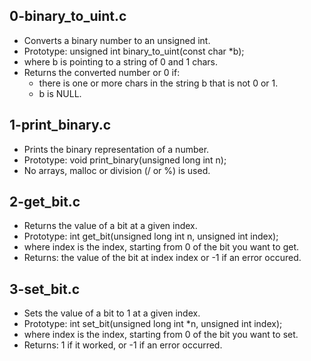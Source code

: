 ## 0-binary_to_uint.c
- Converts a binary number to an unsigned int.
- Prototype: unsigned int binary_to_uint(const char *b);
- where b is pointing to a string of 0 and 1 chars.
- Returns the converted number or 0 if:
	- there is one or more chars in the string b that is not 0 or 1.
	- b is NULL.
## 1-print_binary.c
-  Prints the binary representation of a number.
- Prototype: void print_binary(unsigned long int n);
- No arrays, malloc or division (/ or %) is used.
## 2-get_bit.c
- Returns the value of a bit at a given index.
- Prototype: int get_bit(unsigned long int n, unsigned int index);
- where index is the index, starting from 0 of the bit you want to get.
- Returns: the value of the bit at index index or -1 if an error occured.
## 3-set_bit.c
- Sets the value of a bit to 1 at a given index.
- Prototype: int set_bit(unsigned long int *n, unsigned int index);
- where index is the index, starting from 0 of the bit you want to set.
- Returns: 1 if it worked, or -1 if an error occurred.
